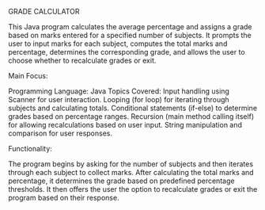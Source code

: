 GRADE CALCULATOR

This Java program calculates the average percentage and assigns a grade based on marks entered for a specified number of subjects. It prompts the user to input marks for each subject, computes the total marks and percentage, determines the corresponding grade, and allows the user to choose whether to recalculate grades or exit.

Main Focus:

Programming Language: Java
Topics Covered:
Input handling using Scanner for user interaction.
Looping (for loop) for iterating through subjects and calculating totals.
Conditional statements (if-else) to determine grades based on percentage ranges.
Recursion (main method calling itself) for allowing recalculations based on user input.
String manipulation and comparison for user responses.

Functionality:

The program begins by asking for the number of subjects and then iterates through each subject to collect marks. After calculating the total marks and percentage, it determines the grade based on predefined percentage thresholds. It then offers the user the option to recalculate grades or exit the program based on their response.
